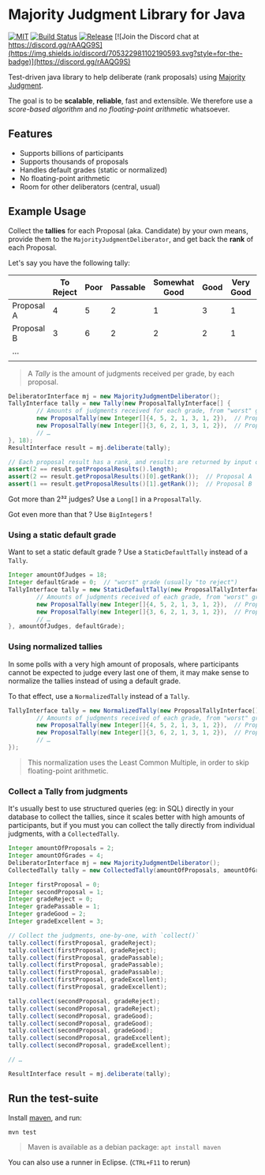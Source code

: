 # Majority Judgment Library for Java

[![MIT](https://img.shields.io/github/license/MieuxVoter/majority-judgment-library-java?style=for-the-badge)](./LICENSE)
[![Build Status](https://img.shields.io/github/actions/workflow/status/MieuxVoter/majority-judgment-library-java/maven.yml?style=for-the-badge)](https://github.com/MieuxVoter/majority-judgment-library-java/actions)
[![Release](https://img.shields.io/github/v/release/MieuxVoter/majority-judgment-library-java?sort=semver&style=for-the-badge)](https://github.com/MieuxVoter/majority-judgment-library-java/releases)
[![Join the Discord chat at https://discord.gg/rAAQG9S](https://img.shields.io/discord/705322981102190593.svg?style=for-the-badge)](https://discord.gg/rAAQG9S)

Test-driven java library to help deliberate (rank proposals) using [Majority Judgment](https://mieuxvoter.fr/index.php/decouvrir/?lang=en).

The goal is to be **scalable**, **reliable**, fast and extensible.
We therefore use a _score-based algorithm_ and _no floating-point arithmetic_ whatsoever.


## Features

- Supports billions of participants
- Supports thousands of proposals
- Handles default grades (static or normalized)
- No floating-point arithmetic
- Room for other deliberators (central, usual)


## Example Usage

Collect the **tallies** for each Proposal (aka. Candidate) by your own means,
provide them to the `MajorityJudgmentDeliberator`, and get back the **rank** of each Proposal.

Let's say you have the following tally:

|            | To Reject | Poor | Passable | Somewhat Good | Good | Very Good | Excellent |
|------------|-----------|------|----------|---------------|------|-----------|-----------|
| Proposal A |     4     |   5  |     2    |       1       |   3  |     1     |     2     |
| Proposal B |     3     |   6  |     2    |       2       |   2  |     1     |     2     |
|     …      |           |      |          |               |      |           |           |
|            |           |      |          |               |      |           |           |

> A _Tally_ is the amount of judgments received per grade, by each proposal.

``` java
DeliberatorInterface mj = new MajorityJudgmentDeliberator();
TallyInterface tally = new Tally(new ProposalTallyInterface[] {
        // Amounts of judgments received for each grade, from "worst" grade to "best" grade
        new ProposalTally(new Integer[]{4, 5, 2, 1, 3, 1, 2}),  // Proposal A
        new ProposalTally(new Integer[]{3, 6, 2, 1, 3, 1, 2}),  // Proposal B
        // …
}, 18);
ResultInterface result = mj.deliberate(tally);

// Each proposal result has a rank, and results are returned by input order
assert(2 == result.getProposalResults().length);
assert(2 == result.getProposalResults()[0].getRank());  // Proposal A
assert(1 == result.getProposalResults()[1].getRank());  // Proposal B
```

Got more than 2³² judges?  Use a `Long[]` in a `ProposalTally`.

Got even more than that ?  Use `BigInteger`s !


### Using a static default grade

Want to set a static default grade ?  Use a `StaticDefaultTally` instead of a `Tally`.

```java
Integer amountOfJudges = 18;
Integer defaultGrade = 0;  // "worst" grade (usually "to reject")
TallyInterface tally = new StaticDefaultTally(new ProposalTallyInterface[] {
        // Amounts of judgments received of each grade, from "worst" grade to "best" grade
        new ProposalTally(new Integer[]{4, 5, 2, 1, 3, 1, 2}),  // Proposal A
        new ProposalTally(new Integer[]{3, 6, 2, 1, 3, 1, 2}),  // Proposal B
        // …
}, amountOfJudges, defaultGrade);
```


### Using normalized tallies

In some polls with a very high amount of proposals, where participants cannot be expected to judge every last one of them, it may make sense to normalize the tallies instead of using a default grade.

To that effect, use a `NormalizedTally` instead of a `Tally`.

```java
TallyInterface tally = new NormalizedTally(new ProposalTallyInterface[] {
        // Amounts of judgments received of each grade, from "worst" grade to "best" grade
        new ProposalTally(new Integer[]{4, 5, 2, 1, 3, 1, 2}),  // Proposal A
        new ProposalTally(new Integer[]{3, 6, 2, 1, 3, 1, 2}),  // Proposal B
        // …
});
```

> This normalization uses the Least Common Multiple, in order to skip floating-point arithmetic.


### Collect a Tally from judgments

It's usually best to use structured queries (eg: in SQL) directly in your database to collect the tallies, since it scales better with high amounts of participants, but if you must you can collect the tally directly from individual judgments, with a `CollectedTally`.

```java
Integer amountOfProposals = 2;
Integer amountOfGrades = 4;
DeliberatorInterface mj = new MajorityJudgmentDeliberator();
CollectedTally tally = new CollectedTally(amountOfProposals, amountOfGrades);

Integer firstProposal = 0;
Integer secondProposal = 1;
Integer gradeReject = 0;
Integer gradePassable = 1;
Integer gradeGood = 2;
Integer gradeExcellent = 3;

// Collect the judgments, one-by-one, with `collect()`
tally.collect(firstProposal, gradeReject);
tally.collect(firstProposal, gradeReject);
tally.collect(firstProposal, gradePassable);
tally.collect(firstProposal, gradePassable);
tally.collect(firstProposal, gradePassable);
tally.collect(firstProposal, gradeExcellent);
tally.collect(firstProposal, gradeExcellent);

tally.collect(secondProposal, gradeReject);
tally.collect(secondProposal, gradeReject);
tally.collect(secondProposal, gradeGood);
tally.collect(secondProposal, gradeGood);
tally.collect(secondProposal, gradeGood);
tally.collect(secondProposal, gradeExcellent);
tally.collect(secondProposal, gradeExcellent);

// …

ResultInterface result = mj.deliberate(tally);
```


## Run the test-suite

Install [maven](https://maven.apache.org), and run:

    mvn test

> Maven is available as a debian package: `apt install maven`

You can also use a runner in Eclipse.  (`CTRL+F11` to rerun)

